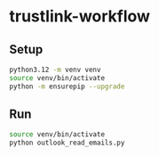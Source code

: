 # trustlink-workflow


## Setup

```bash
python3.12 -m venv venv
source venv/bin/activate
python -m ensurepip --upgrade
```

## Run

```bash
source venv/bin/activate
python outlook_read_emails.py
```